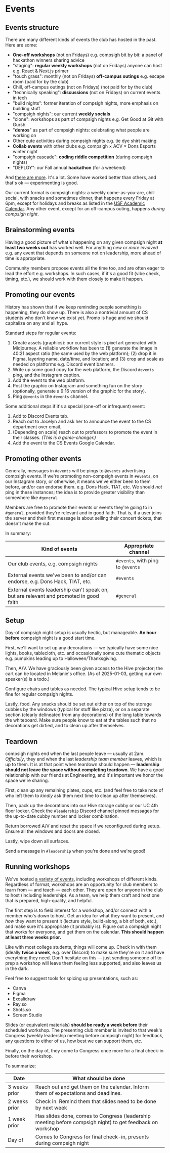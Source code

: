 # Events

## Events structure

There are many different kinds of events the club has hosted in the past. Here are some:

- **One-off workshops** (not on Fridays) e.g. compsigh bit by bit: a panel of hackathon winners sharing advice
- "staging": **regular weekly workshops** (not on Fridays) anyone can host e.g. React & Next.js primer
- "touch grass": monthly (not on Fridays) **off-campus outings** e.g. escape room (paid for by the club)
- Chill, off-campus outings (not on Fridays) (not paid for by the club)
- "technically speaking": **discussions** (not on Fridays) on current events in tech
- "build nights": former iteration of compsigh nights, more emphasis on building stuff
- "compsigh nights": our current **weekly socials**
- "clone": workshops as part of compsigh nights e.g. Get Good at Git with Gursh
- "**demos**" as part of compsigh nights: celebrating what people are working on
- Other cute activities during compsigh nights e.g. tie dye shirt making
- **Collab events** with other clubs e.g. compsigh × ACV × Dons Esports winter night
- "compsigh cascade": **coding riddle competition** (during compsigh nights)
- "DEPLOY": our Fall annual **hackathon** (for a weekend)

And [there are more](https://compsigh.club/events). It's a lot. Some have worked better than others, and that's ok — experimenting is good.

Our current format is compsigh nights: a weekly come-as-you-are, chill social, with snacks and sometimes dinner, that happens every Friday at 6pm, except for holidays and breaks as listed in the [USF Academic Calendar](https://myusf.usfca.edu/registration/when-to-register/academic-calendar). Any other event, except for an off-campus outing, happens *during compsigh night*.

## Brainstorming events

Having a good picture of what's happening on any given compsigh night **at least two weeks out** has worked well. For anything *new* or *more involved* e.g. any event that depends on someone not on leadership, more ahead of time is appropriate.

Community members propose events all the time too, and are often eager to lead the effort e.g. workshops. In such cases, if it's a good fit (vibe check, timing, etc.), we should work with them closely to make it happen.

## Promoting our events

History has shown that if we keep reminding people something is happening, they do show up. There is also a nontrivial amount of CS students who don't know we exist yet. Promo is huge and we should capitalize on any and all hype.

Standard steps for regular events:

1. Create assets (graphics): our current style is pixel art generated with Midjourney. A reliable workflow has been to (1) generate the image in 40:21 aspect ratio (the same used by the web platform); (2) drop it in Figma, layering name, date/time, and location; and (3) crop and scale as needed on platforms e.g. Discord event banners.
2. Write up some good copy for the web platform, the Discord `#events` ping, and the Instagram caption.
3. Add the event to the web platform.
4. Post the graphic on Instagram and something fun on the story (optionally, generate a 9:16 version of the graphic for the story).
5. Ping `@events` in the `#events` channel.

Some additional steps if it's a special (one-off or infrequent) event:

1. Add to Discord Events tab.
2. Reach out to Jocelyn and ask her to announce the event to the CS department over email.
3. (Depending on scale) reach out to professors to promote the event in their classes. *(This is a game-changer.)*
4. Add the event to the CS Events Google Calendar.

## Promoting other events

Generally, messages in `#events` will be pings to `@events` advertising compsigh events. If we're promoting non-compsigh events in `#events`, on our Instagram story, or otherwise, it means we've either been to them before, and/or can endorse them. e.g. Dons Hack, TIAT, etc. We should *not* ping in these instances; the idea is to provide greater visibility than somewhere like `#general`.

Members are free to promote their events or events they're going to in `#general`, provided they're relevant and in good faith. That is, if a user joins the server and their first message is about selling their concert tickets, that doesn't make the cut.

In summary:

| Kind of events                                                                         | Appropriate channel               |
| -------------------------------------------------------------------------------------- | --------------------------------- |
| Our club events, e.g. compsigh nights                                                  | `#events`, with ping to `@events` |
| External events we've been to and/or can endorse, e.g. Dons Hack, TIAT, etc.           | `#events`                         |
| External events leadership can't speak on, but are relevant and promoted in good faith | `#general`                        |

## Setup

Day-of compsigh night setup is usually hectic, but manageable. **An hour before** compsigh night is a good start time.

First, we'll want to set up any decorations — we typically have some nice lights, books, tablecloth, etc. and occasionally some cute thematic objects e.g. pumpkins leading up to Halloween/Thanksgiving.

Then, A/V. We have graciously been given access to the Hive projector; the cart can be located in Melanie's office. (As of 2025-01-03, getting our own speaker(s) is a todo.)

Configure chairs and tables as needed. The typical Hive setup tends to be fine for regular compsigh nights.

Lastly, food. Any snacks should be set out either on top of the storage cubbies by the windows (typical for stuff like pizza), or on a separate section (clearly delineated from any decorations) of the long table towards the whiteboard. Make sure people know to eat at the tables such that no decorations get dirtied, and to clean up after themselves.

## Teardown

compsigh nights end when the last people leave — usually at 2am. *Officially*, they end when the last *leadership team member* leaves, which is up to them. It is at that point when teardown should happen — **leadership should not leave the space without completing teardown**. We have a good relationship with our friends at Engineering, and it's important we honor the space we're sharing.

First, clean up any remaining plates, cups, etc. (and feel free to take note of who left them to *kindly* ask them next time to clean up after themselves).

Then, pack up the decorations into our Hive storage cubby or our UC 4th floor locker. Check the `#leadership` Discord channel pinned messages for the up-to-date cubby number and locker combination.

Return borrowed A/V and reset the space if we reconfigured during setup. Ensure all the windows and doors are closed.

Lastly, wipe down all surfaces.

Send a message in `#leadership` when you're done and we're good!

## Running workshops

We've hosted [a variety of events](#Events%20structure), including workshops of different kinds. Regardless of format, workshops are an opportunity for club members to learn from — and teach — each other. They are open for anyone in the club to host (including leadership). As a team, we help them craft and host one that is prepared, high-quality, and helpful.

The first step is to field interest for a workshop, and/or connect with a member who's down to host. Get an idea for what they want to present, and *how* they want to present it (lecture style, build-along, a bit of both, etc.), and make sure it's appropriate (it probably is). Figure out a compsigh night that works for everyone, and get them on the calendar. **This should happen at least three weeks prior.**

Like with most college students, things will come up. Check in with them (ideally **twice a week**, e.g. over Discord) to make sure they're on it and have everything they need. Don't hesitate on this — just sending someone off to prep a workshop will leave them feeling less supported, and also leaves us in the dark.

Feel free to suggest tools for spicing up presentations, such as:

- Canva
- Figma
- Excalidraw
- Ray.so
- Shots.so
- Screen Studio

Slides (or equivalent materials) **should be ready a week before** their scheduled workshop. The presenting club member is invited to that week's Congress (weekly leadership meeting before compsigh night) for feedback, any questions to either of us, how best we can support them, etc.

Finally, on the day of, they come to Congress once more for a final check-in before their workshop.

To summarize:

| Date          | What should be done                                                                                       |
| ------------- | --------------------------------------------------------------------------------------------------------- |
| 3 weeks prior | Reach out and get them on the calendar. Inform them of expectations and deadlines.                        |
| 2 weeks prior | Check in. Remind them that slides need to be done by next week                                            |
| 1 week prior  | Has slides done, comes to Congress (leadership meeting before compsigh night) to get feedback on workshop |
| Day of        | Comes to Congress for final check-in, presents during compsigh night                                      |
